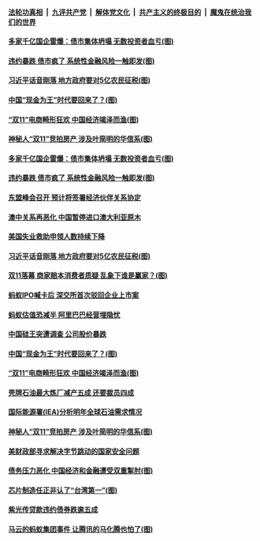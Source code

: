 

####  [法轮功真相](../../../../basic/blob/master/README.md?t=11140931) &nbsp;|&nbsp; [九评共产党](../../../../9ping.md/blob/master/README.md?t=11140931) &nbsp;|&nbsp; [解体党文化](../../../../jtdwh.md/blob/master/README.md?t=11140931)  &nbsp;|&nbsp; [共产主义的终极目的](../../../../gczydzjmd.md/blob/master/README.md?t=11140931) &nbsp;|&nbsp; [魔鬼在统治我们的世界](../../../../mgztzwmdsj.md/blob/master/README.md?t=11140931) 

#### [多家千亿国企雷爆：债市集体坍塌 无数投资者血亏(图)](../pages/p5/952500.md?t=11140931) 

#### [违约暴跌 债市疯了 系统性金融风险一触即发(图)](../pages/p5/952497.md?t=11140931) 

#### [习近平话音刚落 地方政府要对5亿农民征税(图)](../pages/p5/952457.md?t=11140931) 

#### [中国“现金为王”时代要回来了？(图)](../pages/p5/952351.md?t=11140931) 

#### [“双11”电商畸形狂欢 中国经济竭泽而渔(图)](../pages/p5/952356.md?t=11140931) 

#### [神秘人“双11”竞拍房产 涉及叶简明的华信系(图)](../pages/p5/952331.md?t=11140931) 

#### [多家千亿国企雷爆：债市集体坍塌 无数投资者血亏(图)](../pages/p5/952500.md?t=11140931) 

#### [违约暴跌 债市疯了 系统性金融风险一触即发(图)](../pages/p5/952497.md?t=11140931) 

#### [东盟峰会召开 预计将签署经济伙伴关系协定](../pages/p5/952461.md?t=11140931) 

#### [澳中关系再恶化 中国暂停进口澳大利亚原木](../pages/p5/952460.md?t=11140931) 

#### [美国失业救助申领人数持续下降](../pages/p5/952459.md?t=11140931) 

#### [习近平话音刚落 地方政府要对5亿农民征税(图)](../pages/p5/952457.md?t=11140931) 

#### [双11落幕 商家赔本消费者质疑 乱象下谁是赢家？(图)](../pages/p5/952399.md?t=11140931) 

#### [蚂蚁IPO喊卡后 深交所首次驳回企业上市案](../pages/p5/952405.md?t=11140931) 

#### [蚂蚁估值恐减半 阿里巴巴经营埋隐忧](../pages/p5/952403.md?t=11140931) 

#### [中国硅王突遭调查 公司股价暴跌](../pages/p5/952401.md?t=11140931) 

#### [中国“现金为王”时代要回来了？(图)](../pages/p5/952351.md?t=11140931) 

#### [“双11”电商畸形狂欢 中国经济竭泽而渔(图)](../pages/p5/952356.md?t=11140931) 

#### [壳牌石油最大炼厂减产五成 还要裁员四成](../pages/p5/952337.md?t=11140931) 

#### [国际能源署(IEA)分析明年全球石油需求情况](../pages/p5/952333.md?t=11140931) 

#### [神秘人“双11”竞拍房产 涉及叶简明的华信系(图)](../pages/p5/952331.md?t=11140931) 

#### [美财政部寻求解决字节跳动的国家安全问题](../pages/p5/952325.md?t=11140931) 

#### [债务压力恶化 中国经济和金融遭受双重掣肘(图)](../pages/p5/952237.md?t=11140931) 

#### [芯片制造任正非认了“台湾第一”(图)](../pages/p5/952278.md?t=11140931) 

#### [紫光传贷款违约债券跌逾五成](../pages/p5/952266.md?t=11140931) 

#### [马云的蚂蚁集团事件 让腾讯的马化腾也怕了(图)](../pages/p5/952230.md?t=11140931) 

